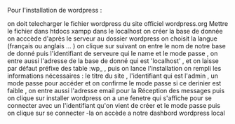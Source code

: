 Pour l'installation de wordpress :

on doit telecharger le fichier wordpress du site officiel wordpress.org
Mettre le fichier dans htdocs xampp dans le localhost
on créer la base de donnée
on acccède d'après le serveur au dossier wordpress
on choisit la langue (français ou anglais ... ) on clique sur suivant
on entre le nom de notre base de donné puis l'identifiant de serveure qui le name et le mode passe , on entre aussi l'adresse de la base de donné qui est 'localhost' , et on laisse par défaut préfixe des table :wp_ , puis on lance l'installation
on rempli les informations nécessaires : le titre du site , l'identifiant qui est l'admin , un mode passe pour accéder et on confirme le mode passe si ce derinier est faible , on entre aussi l'adresse email pour la 
Réception des messages puis on clique sur installer wordpress
on a une fenetre qui s'affiche pour se connecter avec un l'identifiant qu'on vient de créer et le mode passe puis on clique sur se connecter -la on accède a notre dashbord wordpress local
